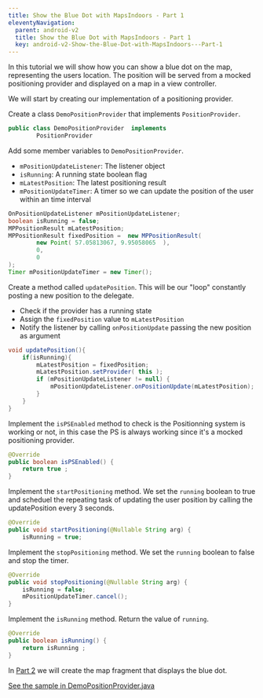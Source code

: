 ```yaml
---
title: Show the Blue Dot with MapsIndoors - Part 1
eleventyNavigation:
  parent: android-v2
  title: Show the Blue Dot with MapsIndoors - Part 1
  key: android-v2-Show-the-Blue-Dot-with-MapsIndoors---Part-1
---
```


In this tutorial we will show how you can show a blue dot on the map, representing the users location. The position will be served from a mocked positioning provider and displayed on a map in a view controller.

We will start by creating our implementation of a positioning provider.

Create a class `DemoPositionProvider` that implements `PositionProvider`.

```java
public class DemoPositionProvider  implements
        PositionProvider
```

Add some member variables to `DemoPositionProvider`.

* `mPositionUpdateListener`: The listener object
* `isRunning`: A running state boolean flag
* `mLatestPosition`: The latest positioning result
* `mPositionUpdateTimer`: A timer so we can update the position of the user within an time interval

```java
OnPositionUpdateListener mPositionUpdateListener;
boolean isRunning = false;
MPPositionResult mLatestPosition;
MPPositionResult fixedPosition =  new MPPositionResult(
        new Point( 57.05813067, 9.95058065  ),
        0,
        0
);
Timer mPositionUpdateTimer = new Timer();
```

Create a method called `updatePosition`. This will be our "loop" constantly posting a new position to the delegate.

* Check if the provider has a running state
* Assign the `fixedPosition` value to `mLatestPosition`
* Notify the listener by calling `onPositionUpdate` passing the new position as argument

```java
void updatePosition(){
    if(isRunning){
        mLatestPosition = fixedPosition;
        mLatestPosition.setProvider( this );
        if (mPositionUpdateListener != null) {
            mPositionUpdateListener.onPositionUpdate(mLatestPosition);
        }
    }
}
```

Implement the `isPSEnabled` method to check is the Positionning system is working or not, in this case the PS is always working since it's a mocked positioning provider.

```java
@Override
public boolean isPSEnabled() {
    return true ;
}
```

Implement the `startPositioning` method. We set the `running` boolean to true and scheduel the repeating task of updating the user position by calling the updatePosition every 3 seconds.

```java
@Override
public void startPositioning(@Nullable String arg) {
    isRunning = true;
```

Implement the `stopPositioning` method. We set the `running` boolean to false and stop the timer.

```java
@Override
public void stopPositioning(@Nullable String arg) {
    isRunning = false;
    mPositionUpdateTimer.cancel();
}
```

Implement the `isRunning` method. Return the value of `running`.

```java
@Override
public boolean isRunning() {
    return isRunning ;
}
```

In [Part 2](../showuserlocationshowuserlocationfragment) we will create the map fragment that displays the blue dot.

[See the sample in DemoPositionProvider.java](https://github.com/MapsIndoors/MapsIndoorsAndroid-Demo-Samples/blob/master/app/src/main/java/com/mapsindoors/showuserLocation/DemoPositionProvider.java)
